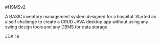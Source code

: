 #HSMSv2

A BASIC inventory management system designed for a hospital.
Started as  a self challenge to create a CRUD JAVA desktop app without using any swing design tools and any DBMS for data storage.

JDK 16
